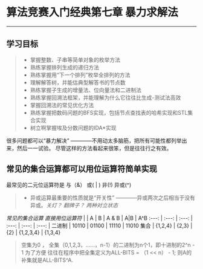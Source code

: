 # 算法竞赛入门经典第七章 暴力求解法


---

## 学习目标
>* 掌握整数、子串等简单对象的枚举方法
>* 熟练掌握排列生成的递归方法
>* 熟练掌握用“下一个排列”枚举全排列的方法
>* 理解解答树，并能估典型解答书的节点数
>* 熟练掌握子生成的增量法、位向量法和二进制法
>* 熟练掌握回溯法框架，并能理解为什么它往往比生成-测试法高效
>* 掌握回溯法的常见优化方法
>* 熟练掌握把数码问题的BFS实现，包括节点查找表的哈希实现和STL集合实现
>* 树立啊掌握埃及分数问题的IDA*实现

很多问题都可以“暴力解决” ————不用动太多脑筋，把所有可能性都列举出来，然后一一试验。
尽管这样的方法看起来很笨，但是往往行之有效。




## 常见的集合运算都可以用位运算符简单实现
最常见的二元位运算符是 与（&） 或( | ) 非(!) 异或(^)
>* 异或运算最重要的性质就是“开关性” ————异或两次之后相当于没有异或。<i>关灯？ 翻牌子？ 两种对立状态</i>

<i>常见的集合运算  直接用位运算符</i>
| | A | B | A & B | A\|B | A^B 
 :---: | :---: | :---: | :---: | :---: | :---: | 
 二进制 | 10110 | 01100 | 11110 | 11010
 集合 | {1,2,4} | {2,3} | {2} | {1,2,3,4} | {1,3,4}
 > 空集为0 ， 全集（0,1,2,3，……，n-1）的二进制为n个1，即十进制的2^n - 1
 > 为了方便 往往在程序中把全集定义为ALL-BITS = （1 << n） - 1; 则A的补集就是ALL-BITS^A.
